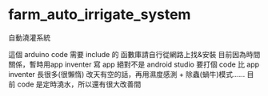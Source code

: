 # farm_auto_irrigate_system
自動澆灌系統

這個 arduino code 需要 include 的 函數庫請自行從網路上找&安裝
目前因為時間關係，暫時用app inventer 寫 app 絕對不是 android studio 要打個 code 比 app inventer 長很多(很懶惰)
改天有空的話，再用濕度感測 + 除蟲(蝸牛)模式......
目前 code 是定時澆水，所以還有很大改善間